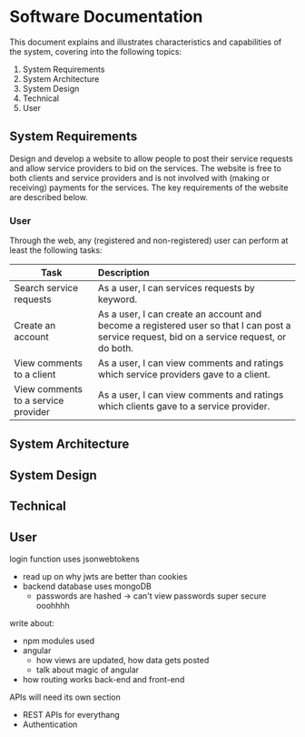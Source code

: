 # Software Documentation
This document explains and illustrates characteristics and capabilities of the system, covering into the following topics:

1. System Requirements
2. System Architecture
3. System Design
4. Technical
5. User

## System Requirements
Design and develop a website to allow people to post their service requests and allow service providers to bid on the services. The website is free to both clients and service providers and is not involved with (making or receiving) payments for the services. The key requirements of the website are described below.

### User
Through the web, any (registered and non-registered) user can perform at least the following tasks:

| Task                                | Description |
| ----------------------------------- |:----------- |
| Search service requests             | As a user, I can services requests by keyword. |
| Create an account                   | As a user, I can create an account and become a registered user so that I can post a service request, bid on a service request, or do both. |
| View comments to a client           | As a user, I can view comments and ratings which service providers gave to a client. |
| View comments to a service provider | As a user, I can view comments and ratings which clients gave to a service provider. |

## System Architecture

## System Design

## Technical

## User








login function uses jsonwebtokens
- read up on why jwts are better than cookies
- backend database uses mongoDB
  - passwords are hashed -> can't view passwords super secure ooohhhh

write about:
- npm modules used
- angular
  - how views are updated, how data gets posted
  - talk about magic of angular
- how routing works back-end and front-end

APIs will need its own section
- REST APIs for everythang
- Authentication
